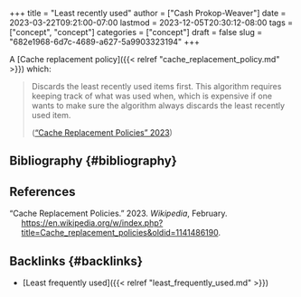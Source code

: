 +++
title = "Least recently used"
author = ["Cash Prokop-Weaver"]
date = 2023-03-22T09:21:00-07:00
lastmod = 2023-12-05T20:30:12-08:00
tags = ["concept", "concept"]
categories = ["concept"]
draft = false
slug = "682e1968-6d7c-4689-a627-5a9903323194"
+++

A [Cache replacement policy]({{< relref "cache_replacement_policy.md" >}}) which:

> Discards the least recently used items first. This algorithm requires keeping track of what was used when, which is expensive if one wants to make sure the algorithm always discards the least recently used item.
>
> (<a href="#citeproc_bib_item_1">“Cache Replacement Policies” 2023</a>)


## Bibliography {#bibliography}

## References

<style>.csl-entry{text-indent: -1.5em; margin-left: 1.5em;}</style><div class="csl-bib-body">
  <div class="csl-entry"><a id="citeproc_bib_item_1"></a>“Cache Replacement Policies.” 2023. <i>Wikipedia</i>, February. <a href="https://en.wikipedia.org/w/index.php?title=Cache_replacement_policies&oldid=1141486190">https://en.wikipedia.org/w/index.php?title=Cache_replacement_policies&#38;oldid=1141486190</a>.</div>
</div>


## Backlinks {#backlinks}

-   [Least frequently used]({{< relref "least_frequently_used.md" >}})

